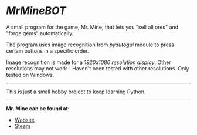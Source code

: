 # ***MrMineBOT***
A small program for the game, Mr. Mine, that lets you "sell all ores" and "forge gems" automatically.  

The program uses image recognition from *pyautogui* module to press certain buttons in a specific order. 

Image recognition is made for a *1920x1080 resolution display*. Other resolutions may not work - Haven't been tested with other resolutions.
Only tested on Windows.

---
This is just a small hobby project to keep learning Python.

---

**Mr. Mine can be found at:**
+ [Website](https://mrmine.com/game/ "Play on website")
+ [Steam](https://store.steampowered.com/app/1397920/MrMine/ "Play on Steam")